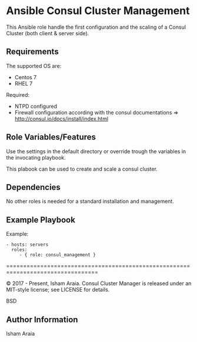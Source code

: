 Ansible Consul Cluster Management 
=========

This Ansible role handle the first configuration and the scaling of a Consul Cluster (both client & server side).



Requirements
------------

The supported OS are:
- Centos 7
- RHEL 7

Required:
- NTPD configured
- Firewall configuration according with the consul documentations => http://consul.io/docs/install/index.html



Role Variables/Features
--------------

Use the settings in the default directory or override trough the variables in the invocating playbook.

This plabook can be used to create and scale a consul cluster.



Dependencies
------------
No other roles is needed for a standard installation and management.



Example Playbook
----------------

Example:

    - hosts: servers
      roles:
         - { role: consul_management }

=================================================================================

© 2017 - Present, Isham Araia.
Consul Cluster Manager is released under an MIT-style license; see LICENSE for details.

BSD

Author Information
------------------
Isham Araia


